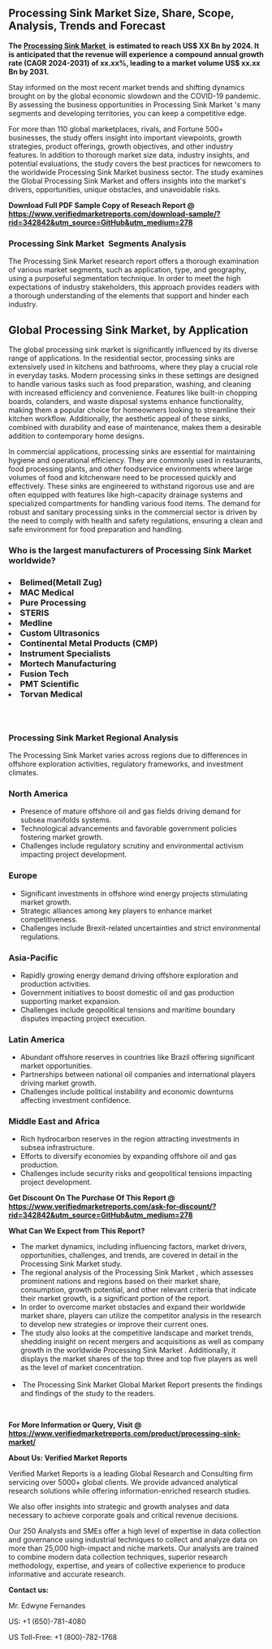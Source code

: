 <h2><strong>Processing Sink Market Size, Share, Scope, Analysis, Trends and Forecast</strong></h2><p><strong>The&nbsp;<a href="https://www.verifiedmarketreports.com/download-sample/?rid=342842&utm_source=GitHub&utm_medium=278" target="_blank">Processing Sink Market </a>&nbsp;is estimated to reach US$ XX Bn by 2024. It is anticipated that the revenue will experience a compound annual growth rate (CAGR 2024-2031) of xx.xx%, leading to a market volume US$ xx.xx Bn by 2031.</strong></p><p>Stay informed on the most recent market trends and shifting dynamics brought on by the global economic slowdown and the COVID-19 pandemic. By assessing the business opportunities in Processing Sink Market 's many segments and developing territories, you can keep a competitive edge.</p><p>For more than 110 global marketplaces, rivals, and Fortune 500+ businesses, the study offers insight into important viewpoints, growth strategies, product offerings, growth objectives, and other industry features. In addition to thorough market size data, industry insights, and potential evaluations, the study covers the best practices for newcomers to the worldwide Processing Sink Market business sector. The study examines the Global Processing Sink Market and offers insights into the market's drivers, opportunities, unique obstacles, and unavoidable risks.</p><p id="" class=""><strong>Download Full PDF Sample Copy of Reseach Report @ <a href="https://www.verifiedmarketreports.com/download-sample/?rid=342842&utm_source=GitHub&utm_medium=278" target="_blank">https://www.verifiedmarketreports.com/download-sample/?rid=342842&utm_source=GitHub&utm_medium=278</a></strong></p><h3>Processing Sink Market &nbsp;Segments Analysis</h3><p>The Processing Sink Market research report offers a thorough examination of various market segments, such as application, type, and geography, using a purposeful segmentation technique. In order to meet the high expectations of industry stakeholders, this approach provides readers with a thorough understanding of the elements that support and hinder each industry.<br /> <h2>Global Processing Sink Market, by Application</h2><p>The global processing sink market is significantly influenced by its diverse range of applications. In the residential sector, processing sinks are extensively used in kitchens and bathrooms, where they play a crucial role in everyday tasks. Modern processing sinks in these settings are designed to handle various tasks such as food preparation, washing, and cleaning with increased efficiency and convenience. Features like built-in chopping boards, colanders, and waste disposal systems enhance functionality, making them a popular choice for homeowners looking to streamline their kitchen workflow. Additionally, the aesthetic appeal of these sinks, combined with durability and ease of maintenance, makes them a desirable addition to contemporary home designs.</p><p>In commercial applications, processing sinks are essential for maintaining hygiene and operational efficiency. They are commonly used in restaurants, food processing plants, and other foodservice environments where large volumes of food and kitchenware need to be processed quickly and effectively. These sinks are engineered to withstand rigorous use and are often equipped with features like high-capacity drainage systems and specialized compartments for handling various food items. The demand for robust and sanitary processing sinks in the commercial sector is driven by the need to comply with health and safety regulations, ensuring a clean and safe environment for food preparation and handling.</p></p><h3 id="" class="">Who is the largest manufacturers of&nbsp;Processing Sink Market worldwide?</h3><h3 class=""></Li><Li>Belimed(Metall Zug)</Li><Li> MAC Medical</Li><Li> Pure Processing</Li><Li> STERIS</Li><Li> Medline</Li><Li> Custom Ultrasonics</Li><Li> Continental Metal Products (CMP)</Li><Li> Instrument Specialists</Li><Li> Mortech Manufacturing</Li><Li> Fusion Tech</Li><Li> PMT Scientific</Li><Li> Torvan Medical</h3><h3 id="" class="">&nbsp;</h3><h3 id="" class="">Processing Sink Market Regional Analysis</h3><p id="" class="">The Processing Sink Market varies across regions due to differences in offshore exploration activities, regulatory frameworks, and investment climates.</p><h3 id="" class="">North America</h3><ul><li>Presence of mature offshore oil and gas fields driving demand for subsea manifolds systems.</li><li>Technological advancements and favorable government policies fostering market growth.</li><li>Challenges include regulatory scrutiny and environmental activism impacting project development.</li></ul><h3 id="" class="">Europe</h3><ul><li>Significant investments in offshore wind energy projects stimulating market growth.</li><li>Strategic alliances among key players to enhance market competitiveness.</li><li>Challenges include Brexit-related uncertainties and strict environmental regulations.</li></ul><h3 id="" class="">Asia-Pacific</h3><ul><li>Rapidly growing energy demand driving offshore exploration and production activities.</li><li>Government initiatives to boost domestic oil and gas production supporting market expansion.</li><li>Challenges include geopolitical tensions and maritime boundary disputes impacting project execution.</li></ul><h3 id="" class="">Latin America</h3><ul><li>Abundant offshore reserves in countries like Brazil offering significant market opportunities.</li><li>Partnerships between national oil companies and international players driving market growth.</li><li>Challenges include political instability and economic downturns affecting investment confidence.</li></ul><h3 id="" class="">Middle East and Africa</h3><ul><li>Rich hydrocarbon reserves in the region attracting investments in subsea infrastructure.</li><li>Efforts to diversify economies by expanding offshore oil and gas production.</li><li>Challenges include security risks and geopolitical tensions impacting project development.</li></ul><p id="" class=""><strong>Get Discount On The Purchase Of This Report @ <a href="https://www.verifiedmarketreports.com/ask-for-discount/?rid=342842&utm_source=GitHub&utm_medium=278" target="_blank">https://www.verifiedmarketreports.com/ask-for-discount/?rid=342842&utm_source=GitHub&utm_medium=278</a></strong></p><p><strong>What Can We Expect from This Report?</strong></p><ul><li>The market dynamics, including influencing factors, market drivers, opportunities, challenges, and trends, are covered in detail in the Processing Sink Market study.<br /> </li><li>The regional analysis of the Processing Sink Market , which assesses prominent nations and regions based on their market share, consumption, growth potential, and other relevant criteria that indicate their market growth, is a significant portion of the report.<br /> </li><li>In order to overcome market obstacles and expand their worldwide market share, players can utilize the competitor analysis in the research to develop new strategies or improve their current ones.<br /> </li><li>The study also looks at the competitive landscape and market trends, shedding insight on recent mergers and acquisitions as well as company growth in the worldwide Processing Sink Market . Additionally, it displays the market shares of the top three and top five players as well as the level of market concentration.<br /><br /></li><li>&nbsp;The Processing Sink Market Global Market Report presents the findings and findings of the study to the readers.</li></ul><p id="" class="">&nbsp;</p><p id="" class=""><strong>For More Information or Query, Visit @ <a href="https://www.verifiedmarketreports.com/product/processing-sink-market/" target="_blank">https://www.verifiedmarketreports.com/product/processing-sink-market/</a></strong></p><p id="" class=""><strong>About Us: Verified Market Reports</strong></p><p id="" class="">Verified Market Reports is a leading Global Research and Consulting firm servicing over 5000+ global clients. We provide advanced analytical research solutions while offering information-enriched research studies.</p><p id="" class="">We also offer insights into strategic and growth analyses and data necessary to achieve corporate goals and critical revenue decisions.</p><p id="" class="">Our 250 Analysts and SMEs offer a high level of expertise in data collection and governance using industrial techniques to collect and analyze data on more than 25,000 high-impact and niche markets. Our analysts are trained to combine modern data collection techniques, superior research methodology, expertise, and years of collective experience to produce informative and accurate research.</p><p id="" class=""><strong>Contact us:</strong></p><p id="" class="">Mr. Edwyne Fernandes</p><p id="" class="">US: +1 (650)-781-4080</p><p id="" class="">US Toll-Free: +1 (800)-782-1768</p>
